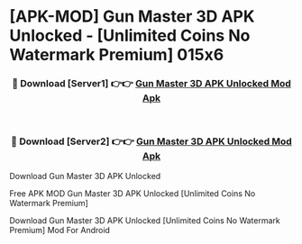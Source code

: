 # [APK-MOD] Gun Master 3D APK Unlocked - [Unlimited Coins No Watermark Premium] 015x6



<div align="center">
<h3>🔴 Download [Server1] 👉👉 <a href="https://momento.my/?title=Gun_Master_3D_APK_Unlocked">Gun Master 3D APK Unlocked Mod Apk</a></h3><br>

<h3>🔴 Download [Server2] 👉👉 <a href="https://momento.my/?title=Gun_Master_3D_APK_Unlocked">Gun Master 3D APK Unlocked Mod Apk</a></h3>
</div>



Download Gun Master 3D APK Unlocked 

Free APK MOD Gun Master 3D APK Unlocked [Unlimited Coins No Watermark Premium]

Download Gun Master 3D APK Unlocked [Unlimited Coins No Watermark Premium] Mod For Android
